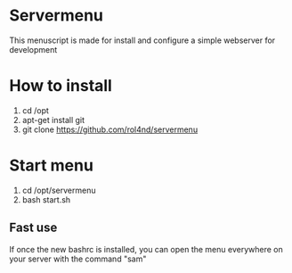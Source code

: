# Servermenu

This menuscript is made for install and configure a simple webserver for development

# How to install

1. cd /opt
2. apt-get install git
3. git clone https://github.com/rol4nd/servermenu

# Start menu

1. cd /opt/servermenu
2. bash start.sh

## Fast use

If once the new bashrc is installed, you can open the menu everywhere on your server with the command "sam"